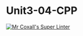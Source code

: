 # Unit3-04-CPP
[![Mr Coxall's Super Linter](https://github.com/ICS3U-C-Programming-ReidM/Unit3-04-CPP/workflows/Mr%20Coxall's%20Super%20Linter/badge.svg)](https://github.com/ICS3U-C-Programming-ReidM/Unit3-04-CPP/actions/)

